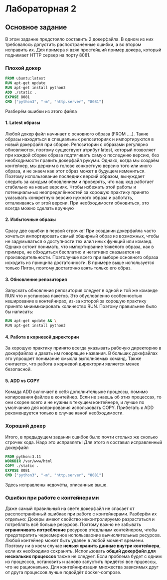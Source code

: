 # Лабораторная 2
## Основное задание 
В этом задание предстояло составить 2 докерфайла. В одном из них требовалось допустить распостранённые ошибки, а во втором исправить их. Для примера я взял простейший пример докера, который поднимает HTTP сервер на порту 8081.
### Плохой докер 
~~~Dockerfile
FROM ubuntu:latest
RUN apt-get update
RUN apt-get install python3
ADD ./static .
EXPOSE 8081
CMD ["python3", "-m", "http.server", "8081"]
~~~
Разберём ошибки из этого файла
#### 1. Latest образы
Любой докер файл начинает с основного образа (FROM ....). Такие образы находяться в специальных репозиториях и импортируются в новый докерфайл при сборке. Репозитории с образами регулярно обновляются, поэтому существуют атрибут latest, который позволяет при каждой сборке образа подтягивать самую последнию версию, без необходимости править докерфайл рукуми. Однако, когда мы создаём контейнер, мы держим в голове конкретную версию того или иного образа, и не знаем как этот образ может в будущем измениться. Поэтому использование последних версий образом, вынуждает следить за каждым обновлением и проверять, что наш код работает стабильно на новых версиях. Чтобы избежать этой работы и потенциальных неопределённостей за хорошую практику принято указывать конкретную версию нужного образа и работать, отталкиваясь от этой версии. При необходимости обновиться, это всегда можно сделать вручную 
#### 2. Избыточные образы
Сразу две ошибки в первой строчке! При создании докерфайла часто хочеться импортировать самый обширный образ из возможных, чтобы не задумываться о доступности тех илил иных функций или команд. Однако сстоит понимать, что импортирвание тяжёлого образа, как в примере, не обходиться бесплатно и негативно сказыается на производительности. Поэтолучше всего при выборе основного образа исходить из принципа достаточности. В примере выше используется только Питон, поэтому достаточно взять только его образ.
#### 3. Обновление репозитория 
Запускать обновления репозитория следует в одной и той же команде RUN что и установка пакетов. Это обусловленно особенностью кеширование в контейнирах, из-за которой за хорошую практику принято мниимизировать количество RUN. Поэтому правильнее было бы написать:
~~~Dockerfile
RUN apt-get update && \
RUN apt-get install python3
~~~
#### 4. Работа в корневой директории
За хорошую практику принято всегда указывать рабочую директорию в докерфайлах и давать им говорящие названия. В больших докефайлах это упрощает понимание смысла выполняемых команд. Также считается, что работа в корневой директории является менее безопасной.
#### 5. ADD vs COPY
Комада ADD включает в себя дополнительыне процессы, помимо копирования файлов в контейнер. Если не знаешь об этих процессах, то они скорее всего и не нужны в текущем контейнере, и лучше по умолчанию для коприрования использовать COPY. Прибегать к ADD рекомендуется только в случае явной необходимости.
### Хороший докер 
Итого, в предыдущем задании ошибок было почти столько же сколько строчек кода. Надо это исправлять! Для этого я составил исправленный докерфайл 
~~~Dockerfile
FROM python:3.11
WORKDIR /var/www/html
COPY ./static .
EXPOSE 8081
CMD ["python3", "-m", "http.server", "8081"]
~~~
Здесь исправлены недочёты, описанные выше.
### Ошибки при работе с контейнерами 
Даже самый правильный на свете докерфайл не спасает от расспостранённый ошибках при работе с контейнерами. Разберём их отдельно:
Докеры имеют свойство неконтролируемо разрастаться и потреблять всё больше ресурсов. Поэтому важно не забывать **ограничивать потребление** ресурсов отедльным контейнером, чтобы предотвратить черезмерное использваоние вычислительных ресурсов. 
Любой контейнер может быть удалён в любой момент времени. Поэтому ни в коем случае **нельзя хранить данные внутри контейнера**, если их необходимо сохранять.
Использовать **общий докерфайл для нескольких процессов** также не следует. Если проблема будет с одним из процессов, остановить и заново запустить придётся все прцоессы, что не рационально. Для контейниризации множества зависимых друг от друга процессов лучше подойдёт docker-compose. 
